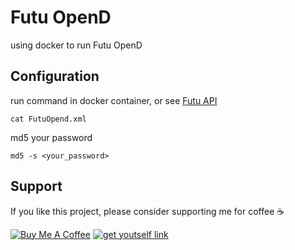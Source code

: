 # Futu OpenD

using docker to run Futu OpenD

## Configuration

run command in docker container, or see [Futu API](https://openapi.futunn.com/futu-api-doc/opend/opend-cmd.html#8799)

```shell
cat FutuOpend.xml
```

md5 your password

```shell
md5 -s <your_password>
```

## Support

If you like this project, please consider supporting me for coffee ☕️

[![Buy Me A Coffee](https://img.shields.io/badge/buy%20me%20-coffee-%2322BC18.svg)](https://www.buymeacoffee.com/chasengao) [![get youtself link](https://img.shields.io/badge/get%20youtself%20link-buymeacoffee-orange.svg)](https://www.buymeacoffee.com/invite/chasengao)
